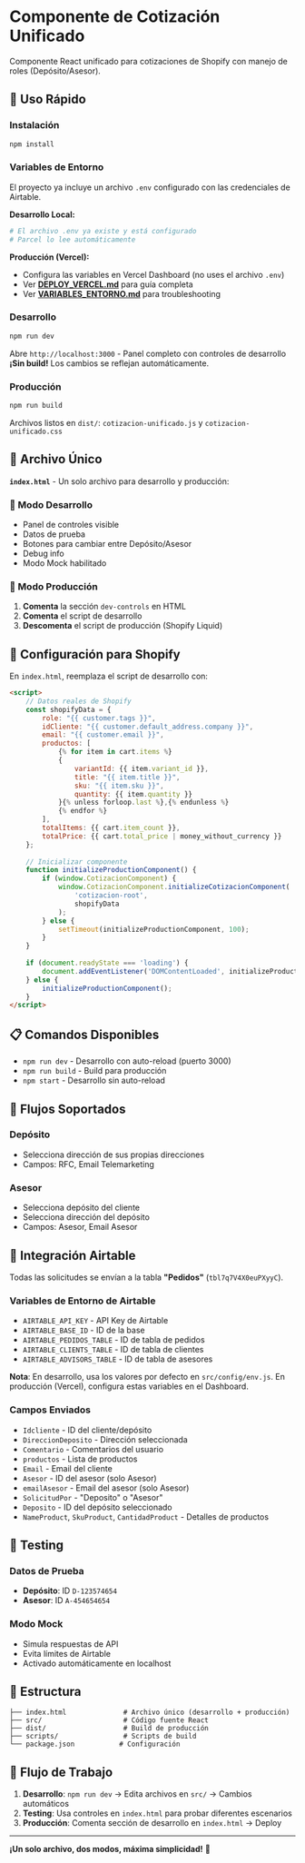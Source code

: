 # Componente de Cotización Unificado

Componente React unificado para cotizaciones de Shopify con manejo de roles (Depósito/Asesor).

## 🚀 Uso Rápido

### Instalación
```bash
npm install
```

### Variables de Entorno
El proyecto ya incluye un archivo `.env` configurado con las credenciales de Airtable.

**Desarrollo Local:**
```bash
# El archivo .env ya existe y está configurado
# Parcel lo lee automáticamente
```

**Producción (Vercel):**
- Configura las variables en Vercel Dashboard (no uses el archivo `.env`)
- Ver **[DEPLOY_VERCEL.md](DEPLOY_VERCEL.md)** para guía completa
- Ver **[VARIABLES_ENTORNO.md](VARIABLES_ENTORNO.md)** para troubleshooting

### Desarrollo
```bash
npm run dev
```
Abre `http://localhost:3000` - Panel completo con controles de desarrollo
**¡Sin build!** Los cambios se reflejan automáticamente.

### Producción
```bash
npm run build
```
Archivos listos en `dist/`: `cotizacion-unificado.js` y `cotizacion-unificado.css`

## 📁 Archivo Único

**`index.html`** - Un solo archivo para desarrollo y producción:

### 🧪 Modo Desarrollo
- Panel de controles visible
- Datos de prueba
- Botones para cambiar entre Depósito/Asesor
- Debug info
- Modo Mock habilitado

### 🚀 Modo Producción
1. **Comenta** la sección `dev-controls` en HTML
2. **Comenta** el script de desarrollo
3. **Descomenta** el script de producción (Shopify Liquid)

## 🔧 Configuración para Shopify

En `index.html`, reemplaza el script de desarrollo con:

```html
<script>
    // Datos reales de Shopify
    const shopifyData = {
        role: "{{ customer.tags }}",
        idCliente: "{{ customer.default_address.company }}",
        email: "{{ customer.email }}",
        productos: [
            {% for item in cart.items %}
            {
                variantId: {{ item.variant_id }},
                title: "{{ item.title }}",
                sku: "{{ item.sku }}",
                quantity: {{ item.quantity }}
            }{% unless forloop.last %},{% endunless %}
            {% endfor %}
        ],
        totalItems: {{ cart.item_count }},
        totalPrice: {{ cart.total_price | money_without_currency }}
    };
    
    // Inicializar componente
    function initializeProductionComponent() {
        if (window.CotizacionComponent) {
            window.CotizacionComponent.initializeCotizacionComponent(
                'cotizacion-root',
                shopifyData
            );
        } else {
            setTimeout(initializeProductionComponent, 100);
        }
    }
    
    if (document.readyState === 'loading') {
        document.addEventListener('DOMContentLoaded', initializeProductionComponent);
    } else {
        initializeProductionComponent();
    }
</script>
```

## 📋 Comandos Disponibles

- `npm run dev` - Desarrollo con auto-reload (puerto 3000)
- `npm run build` - Build para producción
- `npm start` - Desarrollo sin auto-reload

## 🎯 Flujos Soportados

### Depósito
- Selecciona dirección de sus propias direcciones
- Campos: RFC, Email Telemarketing

### Asesor
- Selecciona depósito del cliente
- Selecciona dirección del depósito
- Campos: Asesor, Email Asesor

## 🔗 Integración Airtable

Todas las solicitudes se envían a la tabla **"Pedidos"** (`tbl7q7V4X0euPXyyC`).

### Variables de Entorno de Airtable
- `AIRTABLE_API_KEY` - API Key de Airtable
- `AIRTABLE_BASE_ID` - ID de la base
- `AIRTABLE_PEDIDOS_TABLE` - ID de tabla de pedidos
- `AIRTABLE_CLIENTS_TABLE` - ID de tabla de clientes
- `AIRTABLE_ADVISORS_TABLE` - ID de tabla de asesores

**Nota**: En desarrollo, usa los valores por defecto en `src/config/env.js`. En producción (Vercel), configura estas variables en el Dashboard.

### Campos Enviados
- `Idcliente` - ID del cliente/depósito
- `DireccionDeposito` - Dirección seleccionada
- `Comentario` - Comentarios del usuario
- `productos` - Lista de productos
- `Email` - Email del cliente
- `Asesor` - ID del asesor (solo Asesor)
- `emailAsesor` - Email del asesor (solo Asesor)
- `SolicitudPor` - "Deposito" o "Asesor"
- `Deposito` - ID del depósito seleccionado
- `NameProduct`, `SkuProduct`, `CantidadProduct` - Detalles de productos

## 🧪 Testing

### Datos de Prueba
- **Depósito**: ID `D-123574654`
- **Asesor**: ID `A-454654654`

### Modo Mock
- Simula respuestas de API
- Evita límites de Airtable
- Activado automáticamente en localhost

## 📁 Estructura

```
├── index.html              # Archivo único (desarrollo + producción)
├── src/                    # Código fuente React
├── dist/                   # Build de producción
├── scripts/                # Scripts de build
└── package.json           # Configuración
```

## 🔄 Flujo de Trabajo

1. **Desarrollo**: `npm run dev` → Edita archivos en `src/` → Cambios automáticos
2. **Testing**: Usa controles en `index.html` para probar diferentes escenarios
3. **Producción**: Comenta sección de desarrollo en `index.html` → Deploy

---

**¡Un solo archivo, dos modos, máxima simplicidad!** 🎉